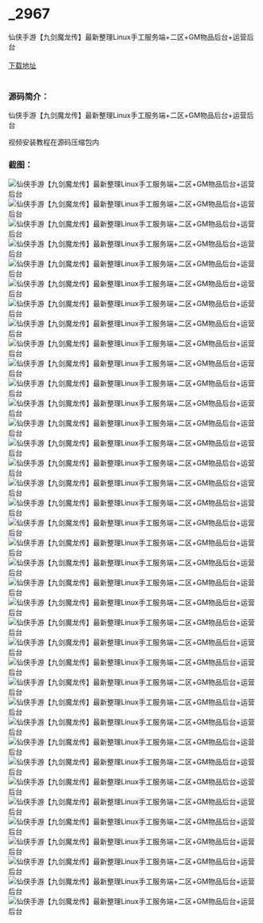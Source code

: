 # _2967
仙侠手游【九剑魔龙传】最新整理Linux手工服务端+二区+GM物品后台+运营后台
<br/></br>
[下载地址](https://www.uuid2.com/2967.html "下载地址")
<br/></br>
<h3>源码简介：</h3>
<p>仙侠手游【九剑魔龙传】最新整理Linux手工服务端+二区+GM物品后台+运营后台<p>
<p>视频安装教程在源码压缩包内<p>
<h3>截图：</h3>
<img src="https://www.uuid2.com/wp-content/uploads/img/202206/137e458651.jpg" alt="仙侠手游【九剑魔龙传】最新整理Linux手工服务端+二区+GM物品后台+运营后台"><img src="https://www.uuid2.com/wp-content/uploads/img/202206/137e458119.jpg" alt="仙侠手游【九剑魔龙传】最新整理Linux手工服务端+二区+GM物品后台+运营后台"><img src="https://www.uuid2.com/wp-content/uploads/img/202206/137e458153.jpg" alt="仙侠手游【九剑魔龙传】最新整理Linux手工服务端+二区+GM物品后台+运营后台"><img src="https://www.uuid2.com/wp-content/uploads/img/202206/137e458239.jpg" alt="仙侠手游【九剑魔龙传】最新整理Linux手工服务端+二区+GM物品后台+运营后台"><img src="https://www.uuid2.com/wp-content/uploads/img/202206/137e458991.jpg" alt="仙侠手游【九剑魔龙传】最新整理Linux手工服务端+二区+GM物品后台+运营后台"><img src="https://www.uuid2.com/wp-content/uploads/img/202206/f828d84752.jpg" alt="仙侠手游【九剑魔龙传】最新整理Linux手工服务端+二区+GM物品后台+运营后台"><img src="https://www.uuid2.com/wp-content/uploads/img/202206/f828d84986.jpg" alt="仙侠手游【九剑魔龙传】最新整理Linux手工服务端+二区+GM物品后台+运营后台"><img src="https://www.uuid2.com/wp-content/uploads/img/202206/f828d84638.jpg" alt="仙侠手游【九剑魔龙传】最新整理Linux手工服务端+二区+GM物品后台+运营后台"><img src="https://www.uuid2.com/wp-content/uploads/img/202206/f828d84185.jpg" alt="仙侠手游【九剑魔龙传】最新整理Linux手工服务端+二区+GM物品后台+运营后台"><img src="https://www.uuid2.com/wp-content/uploads/img/202206/f828d84921.jpg" alt="仙侠手游【九剑魔龙传】最新整理Linux手工服务端+二区+GM物品后台+运营后台"><img src="https://www.uuid2.com/wp-content/uploads/img/202206/f828d84570.jpg" alt="仙侠手游【九剑魔龙传】最新整理Linux手工服务端+二区+GM物品后台+运营后台"><img src="https://www.uuid2.com/wp-content/uploads/img/202206/ebfdac6431.jpg" alt="仙侠手游【九剑魔龙传】最新整理Linux手工服务端+二区+GM物品后台+运营后台"><img src="https://www.uuid2.com/wp-content/uploads/img/202206/ebfdac6518.jpg" alt="仙侠手游【九剑魔龙传】最新整理Linux手工服务端+二区+GM物品后台+运营后台"><img src="https://www.uuid2.com/wp-content/uploads/img/202206/ebfdac6401.jpg" alt="仙侠手游【九剑魔龙传】最新整理Linux手工服务端+二区+GM物品后台+运营后台"><img src="https://www.uuid2.com/wp-content/uploads/img/202206/ebfdac6211.jpg" alt="仙侠手游【九剑魔龙传】最新整理Linux手工服务端+二区+GM物品后台+运营后台"><img src="https://www.uuid2.com/wp-content/uploads/img/202206/ebfdac6825.jpg" alt="仙侠手游【九剑魔龙传】最新整理Linux手工服务端+二区+GM物品后台+运营后台"><img src="https://www.uuid2.com/wp-content/uploads/img/202206/ebfdac6408.jpg" alt="仙侠手游【九剑魔龙传】最新整理Linux手工服务端+二区+GM物品后台+运营后台"><img src="https://www.uuid2.com/wp-content/uploads/img/202206/ebfdac6591.jpg" alt="仙侠手游【九剑魔龙传】最新整理Linux手工服务端+二区+GM物品后台+运营后台"><img src="https://www.uuid2.com/wp-content/uploads/img/202206/144f0ab173.jpg" alt="仙侠手游【九剑魔龙传】最新整理Linux手工服务端+二区+GM物品后台+运营后台"><img src="https://www.uuid2.com/wp-content/uploads/img/202206/144f0ab656.jpg" alt="仙侠手游【九剑魔龙传】最新整理Linux手工服务端+二区+GM物品后台+运营后台"><img src="https://www.uuid2.com/wp-content/uploads/img/202206/144f0ab150.jpg" alt="仙侠手游【九剑魔龙传】最新整理Linux手工服务端+二区+GM物品后台+运营后台"><img src="https://www.uuid2.com/wp-content/uploads/img/202206/144f0ab873.jpg" alt="仙侠手游【九剑魔龙传】最新整理Linux手工服务端+二区+GM物品后台+运营后台"><img src="https://www.uuid2.com/wp-content/uploads/img/202206/144f0ab643.jpg" alt="仙侠手游【九剑魔龙传】最新整理Linux手工服务端+二区+GM物品后台+运营后台"><img src="https://www.uuid2.com/wp-content/uploads/img/202206/144f0ab163.jpg" alt="仙侠手游【九剑魔龙传】最新整理Linux手工服务端+二区+GM物品后台+运营后台"><img src="https://www.uuid2.com/wp-content/uploads/img/202206/917d63f246.jpg" alt="仙侠手游【九剑魔龙传】最新整理Linux手工服务端+二区+GM物品后台+运营后台"><img src="https://www.uuid2.com/wp-content/uploads/img/202206/917d63f890.jpg" alt="仙侠手游【九剑魔龙传】最新整理Linux手工服务端+二区+GM物品后台+运营后台"><img src="https://www.uuid2.com/wp-content/uploads/img/202206/917d63f991.jpg" alt="仙侠手游【九剑魔龙传】最新整理Linux手工服务端+二区+GM物品后台+运营后台"><img src="https://www.uuid2.com/wp-content/uploads/img/202206/917d63f142.jpg" alt="仙侠手游【九剑魔龙传】最新整理Linux手工服务端+二区+GM物品后台+运营后台"><img src="https://www.uuid2.com/wp-content/uploads/img/202206/917d63f589.jpg" alt="仙侠手游【九剑魔龙传】最新整理Linux手工服务端+二区+GM物品后台+运营后台"><img src="https://www.uuid2.com/wp-content/uploads/img/202206/917d63f534.jpg" alt="仙侠手游【九剑魔龙传】最新整理Linux手工服务端+二区+GM物品后台+运营后台"><img src="https://www.uuid2.com/wp-content/uploads/img/202206/917d63f256.jpg" alt="仙侠手游【九剑魔龙传】最新整理Linux手工服务端+二区+GM物品后台+运营后台"><img src="https://www.uuid2.com/wp-content/uploads/img/202206/7990211241.jpg" alt="仙侠手游【九剑魔龙传】最新整理Linux手工服务端+二区+GM物品后台+运营后台"><img src="https://www.uuid2.com/wp-content/uploads/img/202206/7990211553.jpg" alt="仙侠手游【九剑魔龙传】最新整理Linux手工服务端+二区+GM物品后台+运营后台"><img src="https://www.uuid2.com/wp-content/uploads/img/202206/7990211310.jpg" alt="仙侠手游【九剑魔龙传】最新整理Linux手工服务端+二区+GM物品后台+运营后台"><img src="https://www.uuid2.com/wp-content/uploads/img/202206/7990211381.jpg" alt="仙侠手游【九剑魔龙传】最新整理Linux手工服务端+二区+GM物品后台+运营后台"><img src="https://www.uuid2.com/wp-content/uploads/img/202206/7990211545.jpg" alt="仙侠手游【九剑魔龙传】最新整理Linux手工服务端+二区+GM物品后台+运营后台"><img src="https://www.uuid2.com/wp-content/uploads/img/202206/7990211962.jpg" alt="仙侠手游【九剑魔龙传】最新整理Linux手工服务端+二区+GM物品后台+运营后台">
